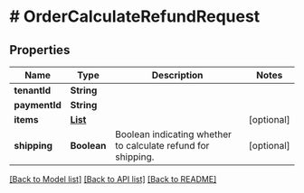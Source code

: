 # # OrderCalculateRefundRequest


## Properties 


Name | Type | Description | Notes
------------ | ------------- | ------------- | -------------
**tenantId**| **String** |   |
**paymentId**| **String** |   |
**items**| [**List<OrderRefundItem>**](OrderRefundItem.md) |   | [optional]
**shipping**| **Boolean** | Boolean indicating whether to calculate refund for shipping.  | [optional]


[[Back to Model list]](../../README.md#models) [[Back to API list]](../../README.md#endpoints) [[Back to README]](../../README.md)

